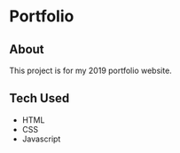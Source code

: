 # Portfolio
## About
This project is for my 2019 portfolio website.

## Tech Used
* HTML
* CSS
* Javascript

